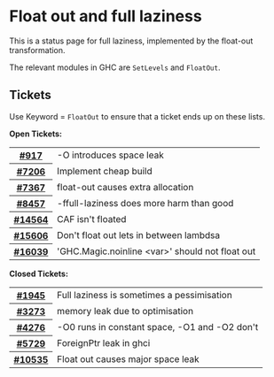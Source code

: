 # Float out and full laziness


This is a status page for full laziness, implemented by the float-out transformation.


The relevant modules in GHC are `SetLevels` and `FloatOut`.

## Tickets



Use Keyword = `FloatOut` to ensure that a ticket ends up on these lists.



**Open Tickets:**

<table><tr><th><a href="https://gitlab.haskell.org//ghc/ghc/issues/917">#917</a></th>
<td>-O introduces space leak</td></tr>
<tr><th><a href="https://gitlab.haskell.org//ghc/ghc/issues/7206">#7206</a></th>
<td>Implement cheap build</td></tr>
<tr><th><a href="https://gitlab.haskell.org//ghc/ghc/issues/7367">#7367</a></th>
<td>float-out causes extra allocation</td></tr>
<tr><th><a href="https://gitlab.haskell.org//ghc/ghc/issues/8457">#8457</a></th>
<td>-ffull-laziness does more harm than good</td></tr>
<tr><th><a href="https://gitlab.haskell.org//ghc/ghc/issues/14564">#14564</a></th>
<td>CAF isn&apos;t floated</td></tr>
<tr><th><a href="https://gitlab.haskell.org//ghc/ghc/issues/15606">#15606</a></th>
<td>Don&apos;t float out lets in between lambdsa</td></tr>
<tr><th><a href="https://gitlab.haskell.org//ghc/ghc/issues/16039">#16039</a></th>
<td>&apos;GHC.Magic.noinline &lt;var&gt;&apos; should not float out</td></tr></table>




**Closed Tickets:**

<table><tr><th><a href="https://gitlab.haskell.org//ghc/ghc/issues/1945">#1945</a></th>
<td>Full laziness is sometimes a pessimisation</td></tr>
<tr><th><a href="https://gitlab.haskell.org//ghc/ghc/issues/3273">#3273</a></th>
<td>memory leak due to optimisation</td></tr>
<tr><th><a href="https://gitlab.haskell.org//ghc/ghc/issues/4276">#4276</a></th>
<td>-O0 runs in constant space, -O1 and -O2 don&apos;t</td></tr>
<tr><th><a href="https://gitlab.haskell.org//ghc/ghc/issues/5729">#5729</a></th>
<td>ForeignPtr leak in ghci</td></tr>
<tr><th><a href="https://gitlab.haskell.org//ghc/ghc/issues/10535">#10535</a></th>
<td>Float out causes major space leak</td></tr></table>



